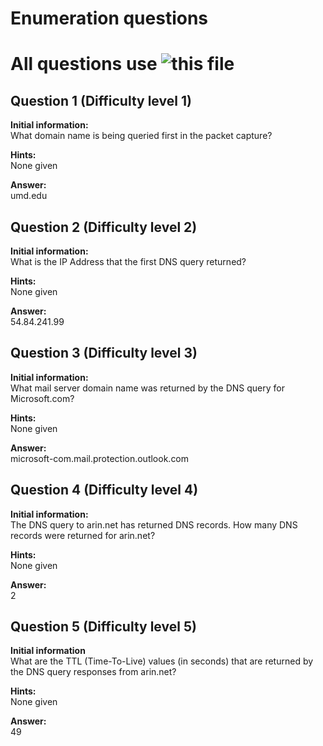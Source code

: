 # Enumeration questions

# All questions use ![this file](Enumeration.pcapng)

## Question 1 (Difficulty level 1)

**Initial information:**  
What domain name is being queried first in the packet capture?

**Hints:**  
None given

**Answer:**  
umd.edu

## Question 2 (Difficulty level 2)

**Initial information:**  
What is the IP Address that the first DNS query returned?

**Hints:**  
None given

**Answer:**  
54.84.241.99

## Question 3 (Difficulty level 3)

**Initial information:**  
What mail server domain name was returned by the DNS query for Microsoft.com?

**Hints:**  
None given

**Answer:**  
microsoft-com.mail.protection.outlook.com

## Question 4 (Difficulty level 4)

**Initial information:**  
The DNS query to arin.net has returned DNS records. How many DNS records were returned for arin.net?

**Hints:**  
None given

**Answer:**  
2

## Question 5 (Difficulty level 5)
**Initial information**  
What are the TTL (Time-To-Live) values (in seconds) that are returned by the DNS query responses from arin.net?

**Hints:**  
None given

**Answer:**  
49
